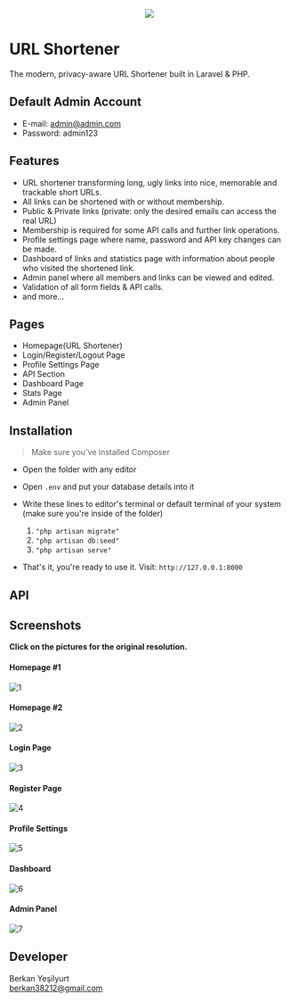 <p align="center"> 
<img src="https://user-images.githubusercontent.com/8729215/179297577-2a25b2e6-c3c7-4a4a-b43b-9a5c77b19190.png">
</p>

# URL Shortener
The modern, privacy-aware URL Shortener built in Laravel & PHP.

## Default Admin Account
- E-mail: admin@admin.com
- Password: admin123

## Features
- URL shortener transforming long, ugly links into nice, memorable and trackable short URLs.
- All links can be shortened with or without membership.
- Public & Private links (private: only the desired emails can access the real URL)
- Membership is required for some API calls and further link operations.
- Profile settings page where name, password and API key changes can be made.
- Dashboard of links and statistics page with information about people who visited the shortened link.
- Admin panel where all members and links can be viewed and edited.
- Validation of all form fields & API calls.
- and more...


## Pages
- Homepage(URL Shortener)
- Login/Register/Logout Page
- Profile Settings Page
- API Section
- Dashboard Page
- Stats Page
- Admin Panel

## Installation
> Make sure you've installed Composer
- Open the folder with any editor
- Open ` .env ` and put your database details into it
- Write these lines to editor's terminal or default terminal of your system (make sure you're inside of the folder)  

     1.   ` "php artisan migrate" `
     2.   ` "php artisan db:seed" `
     3.   ` "php artisan serve" `

- That's it, you're ready to use it. Visit: `http://127.0.0.1:8000`

## API

## Screenshots
**Click on the pictures for the original resolution.**

#### Homepage #1
![1](https://user-images.githubusercontent.com/8729215/184247455-37b8c51a-fe24-4f07-8236-05a0d9af608a.png)

#### Homepage #2
![2](https://user-images.githubusercontent.com/8729215/184247461-2ba14497-8dd1-4ea6-9c99-084a0c000f55.png)

#### Login Page
![3](https://user-images.githubusercontent.com/8729215/184247471-3da6b7a9-a59e-4366-972e-4a2c3c1e6d77.png)

#### Register Page
![4](https://user-images.githubusercontent.com/8729215/184247482-2e4fe341-4390-4909-8e56-ee1ed7e8a3e3.png)

#### Profile Settings
![5](https://user-images.githubusercontent.com/8729215/184247493-b6f543ab-211b-49bf-96fc-8c33897ad054.png)

#### Dashboard
![6](https://user-images.githubusercontent.com/8729215/184247498-4ad44e57-4a71-46d1-8ae5-13cdb48f41a5.png)

#### Admin Panel
![7](https://user-images.githubusercontent.com/8729215/184247517-a04475c8-18fe-4c8e-bc22-6bc4a6696441.png)


## Developer
Berkan Yeşilyurt    
berkan38212@gmail.com
